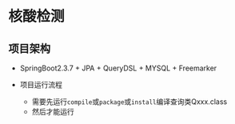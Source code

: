 # 核酸检测

## 项目架构
* SpringBoot2.3.7 + JPA + QueryDSL + MYSQL + Freemarker

* 项目运行流程
    * 需要先运行`compile`或`package`或`install`编译查询类Qxxx.class
    * 然后才能运行